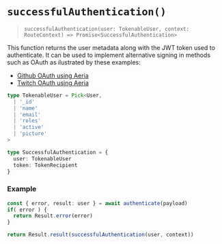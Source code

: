 # `successfulAuthentication()`
>`successfulAuthentication(user: TokenableUser, context: RouteContext) => Promise<SuccessfulAuthentication>`

This function returns the user metadata along with the JWT token used to authenticate. It can be used to implement alternative signing in methods such as OAuth as ilustrated by these examples:

- [Github OAuth using Aeria](https://github.com/SamCaliman/aeria-github-auth/blob/master/api/src/routes/github.ts)
- [Twitch OAuth using Aeria](https://github.com/SamCaliman/aeria-twitch-auth/blob/master/api/src/routes/twitch.ts)

```typescript
type TokenableUser = Pick<User,
  | '_id'
  | 'name'
  | 'email'
  | 'roles'
  | 'active'
  | 'picture'
>

type SuccessfulAuthentication = {
  user: TokenableUser
  token: TokenRecipient
}
```

### Example

```typescript
const { error, result: user } = await authenticate(payload)
if( error ) {
  return Result.error(error)
}

return Result.result(successfulAuthentication(user, context))
```
